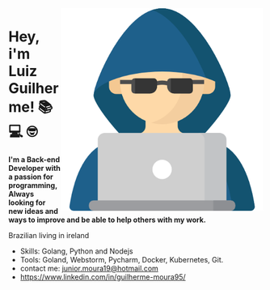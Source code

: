 <img src="./img/programer.png" min-width="400px" max-width="400px" width="400px" align="right" alt="Computador Image" title="Computador Image">


# Hey, i'm Luiz Guilherme!  :books: :computer: :nerd_face:

**I'm a Back-end Developer with a passion for programming, Always looking for new ideas and ways to improve and be able to help others with my work.**

Brazilian living in ireland
 
- Skills: Golang, Python and Nodejs
- Tools: Goland, Webstorm, Pycharm, Docker, Kubernetes, Git.
- contact me: junior.moura19@hotmail.com
- https://www.linkedin.com/in/guilherme-moura95/
